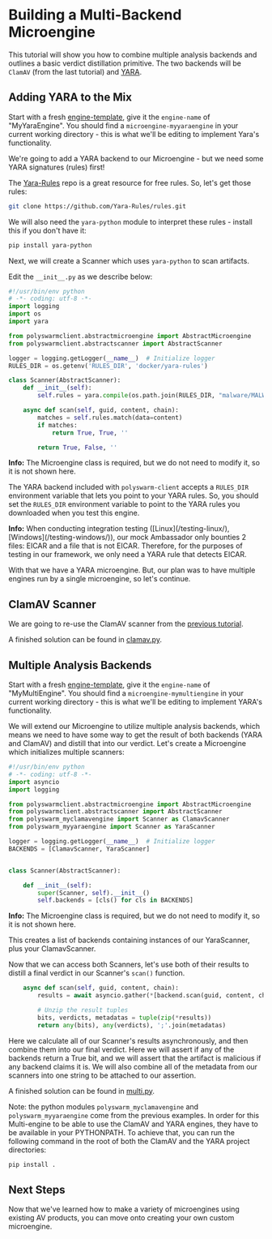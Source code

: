# Building a Multi-Backend Microengine

This tutorial will show you how to combine multiple analysis backends and outlines a basic verdict distillation primitive.
The two backends will be `ClamAV` (from the last tutorial) and [YARA](https://virustotal.github.io/yara/).

## Adding YARA to the Mix

Start with a fresh [engine-template](/microengines-scratch-to-eicar/#customize-engine-template), give it the `engine-name` of "MyYaraEngine".
You should find a `microengine-myyaraengine` in your current working directory - this is what we'll be editing to implement Yara's functionality.

We're going to add a YARA backend to our Microengine - but we need some YARA signatures (rules) first!

The [Yara-Rules](https://github.com/Yara-Rules/rules) repo is a great resource for free rules.
So, let's get those rules:

```sh
git clone https://github.com/Yara-Rules/rules.git
```

We will also need the `yara-python` module to interpret these rules - install this if you don't have it:
```sh
pip install yara-python
```

Next, we will create a Scanner which uses `yara-python` to scan artifacts.

Edit the `__init__.py` as we describe below:

```python
#!/usr/bin/env python
# -*- coding: utf-8 -*-
import logging
import os
import yara

from polyswarmclient.abstractmicroengine import AbstractMicroengine
from polyswarmclient.abstractscanner import AbstractScanner

logger = logging.getLogger(__name__)  # Initialize logger
RULES_DIR = os.getenv('RULES_DIR', 'docker/yara-rules')

class Scanner(AbstractScanner):
    def __init__(self):
        self.rules = yara.compile(os.path.join(RULES_DIR, "malware/MALW_Eicar"))

    async def scan(self, guid, content, chain):
        matches = self.rules.match(data=content)
        if matches:
            return True, True, ''

        return True, False, ''
```

<div class="m-flag">
  <p><strong>Info:</strong> The Microengine class is required, but we do not need to modify it, so it is not shown here.</p>
</div>

The YARA backend included with `polyswarm-client` accepts a `RULES_DIR` environment variable that lets you point to your YARA rules.
So, you should set the `RULES_DIR` environment variable to point to the YARA rules you downloaded when you test this engine.

<div class="m-flag">
  <p><strong>Info:</strong> When conducting integration testing ([Linux](/testing-linux/), [Windows](/testing-windows/)), our mock Ambassador only bounties 2 files: EICAR and a file that is not EICAR. Therefore, for the purposes of testing in our framework, we only need a YARA rule that detects EICAR.</p>
</div>

With that we have a YARA microengine. But, our plan was to have multiple engines run by a single microengine, so let's continue.

## ClamAV Scanner

We are going to re-use the ClamAV scanner from the [previous tutorial](/microengines-scratch-to-clamav/).

A finished solution can be found in [clamav.py](https://github.com/polyswarm/polyswarm-client/blob/master/src/microengine/clamav.py).

## Multiple Analysis Backends

Start with a fresh [engine-template](/microengines-scratch-to-eicar/#customize-engine-template), give it the `engine-name` of "MyMultiEngine".
You should find a `microengine-mymultiengine` in your current working directory - this is what we'll be editing to implement YARA's functionality.

We will extend our Microengine to utilize multiple analysis backends, which means we need to have some way to get the result of both backends (YARA and ClamAV) and distill that into our verdict.
Let's create a Microengine which initializes multiple scanners:

```python
#!/usr/bin/env python
# -*- coding: utf-8 -*-
import asyncio
import logging

from polyswarmclient.abstractmicroengine import AbstractMicroengine
from polyswarmclient.abstractscanner import AbstractScanner
from polyswarm_myclamavengine import Scanner as ClamavScanner
from polyswarm_myyaraengine import Scanner as YaraScanner

logger = logging.getLogger(__name__)  # Initialize logger
BACKENDS = [ClamavScanner, YaraScanner]


class Scanner(AbstractScanner):

    def __init__(self):
        super(Scanner, self).__init__()
        self.backends = [cls() for cls in BACKENDS]

```

<div class="m-flag">
  <p><strong>Info:</strong> The Microengine class is required, but we do not need to modify it, so it is not shown here.</p>
</div>

This creates a list of backends containing instances of our YaraScanner, plus your ClamavScanner.

Now that we can access both Scanners, let's use both of their results to distill a final verdict in our Scanner's `scan()` function.

```python
    async def scan(self, guid, content, chain):
        results = await asyncio.gather(*[backend.scan(guid, content, chain) for backend in self.backends])

        # Unzip the result tuples
        bits, verdicts, metadatas = tuple(zip(*results))
        return any(bits), any(verdicts), ';'.join(metadatas)
```

Here we calculate all of our Scanner's results asynchronously, and then combine them into our final verdict.
Here we will assert if any of the backends return a True bit, and we will assert that the artifact is malicious if any backend claims it is.
We will also combine all of the metadata from our scanners into one string to be attached to our assertion.

A finished solution can be found in [multi.py](https://github.com/polyswarm/polyswarm-client/blob/master/src/microengine/multi.py).

Note: the python modules `polyswarm_myclamavengine` and `polyswarm_myyaraengine` come from the previous examples.
In order for this Multi-engine to be able to use the ClamAV and YARA engines, they have to be available in your PYTHONPATH.
To achieve that, you can run the following command in the root of both the ClamAV and the YARA project directories:

```bash
pip install .
```

## Next Steps

Now that we've learned how to make a variety of microengines using existing AV products, you can move onto creating your own custom microengine.
